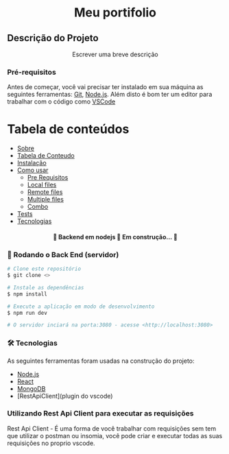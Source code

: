 <h1 align="center">Meu portifolio</h1>

## Descrição do Projeto
<p align="center">Escrever uma breve descrição</p>

### Pré-requisitos

Antes de começar, você vai precisar ter instalado em sua máquina as seguintes ferramentas:
[Git](https://git-scm.com), [Node.js](https://nodejs.org/en/). 
Além disto é bom ter um editor para trabalhar com o código como [VSCode](https://code.visualstudio.com/)

Tabela de conteúdos
=================
<!--ts-->
   * [Sobre](#Sobre)
   * [Tabela de Conteudo](#tabela-de-conteudo)
   * [Instalação](#instalacao)
   * [Como usar](#como-usar)
      * [Pre Requisitos](#pre-requisitos)
      * [Local files](#local-files)
      * [Remote files](#remote-files)
      * [Multiple files](#multiple-files)
      * [Combo](#combo)
   * [Tests](#testes)
   * [Tecnologias](#tecnologias)
<!--te-->

<h4 align="center"> 
	🚧  Backend em nodejs  🚀 Em construção...  🚧
</h4>

### 🎲 Rodando o Back End (servidor)

```bash
# Clone este repositório
$ git clone <>

# Instale as dependências
$ npm install

# Execute a aplicação em modo de desenvolvimento
$ npm run dev

# O servidor inciará na porta:3080 - acesse <http://localhost:3080>
```

### 🛠 Tecnologias

As seguintes ferramentas foram usadas na construção do projeto:


- [Node.js](https://nodejs.org/en/)
- [React](https://pt-br.reactjs.org/)
- [MongoDB](https://reactnative.dev/)
- [RestApiClient](plugin do vscode)


### Utilizando Rest Api Client para executar as requisições
Rest Api Client - É uma forma de você trabalhar com requisições sem tem que utilizar o postman ou insomia, você pode criar e executar todas as suas requisições no proprio vscode.

